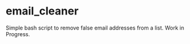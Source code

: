 # email_cleaner

Simple bash script to remove false email addresses from a list.  Work in Progress.
